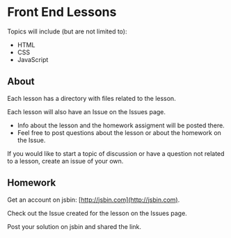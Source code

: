# Front End Lessons

Topics will include (but are not limited to):

* HTML
* CSS
* JavaScript

## About

Each lesson has a directory with files related to the lesson. 

Each lesson will also have an Issue on the Issues page. 

* Info about the lesson and the homework assigment will be posted there. 
* Feel free to post questions about the lesson or about the homework on the Issue.

If you would like to start a topic of discussion or have a question not related to a lesson, create an issue of your own.

## Homework

Get an account on jsbin: [http://jsbin.com](http://jsbin.com).

Check out the Issue created for the lesson on the Issues page. 

Post your solution on jsbin and shared the link.
